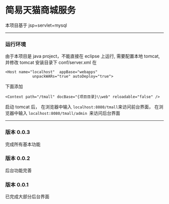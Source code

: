 # 简易天猫商城服务
本项目基于 jsp+servlet+mysql
***
### 运行环境
由于本项目是 java project，不能直接在 eclipse 上运行, 需要配置本地 tomcat, 并修改 tomcat 安装目录下 conf/server.xml
在
```
<Host name="localhost"  appBase="webapps"
            unpackWARs="true" autoDeploy="true">
```
下面添加
```
<Context path="/tmall" docBase="{项目目录}\\web" reloadable="false" />
```
启动 tomcat 后， 在浏览器中输入 ``localhost:8080/tmall``来访问前台界面，
在浏览器中输入 ``localhost:8080/tmall/admin ``来访问后台界面

***
### 版本 0.0.3
完成所有基本功能

### 版本 0.0.2
后台功能完善

### 版本 0.0.1
已完成大部分后台界面
